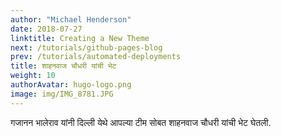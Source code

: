 ```yaml
---
author: "Michael Henderson"
date: 2018-07-27
linktitle: Creating a New Theme
next: /tutorials/github-pages-blog
prev: /tutorials/automated-deployments
title: शाहनवाज चौधरी यांची भेट
weight: 10
authorAvatar: hugo-logo.png
image: img/IMG_8781.JPG
---
```


गजानन भालेराव यांनी दिल्ली येथे आपल्या टीम सोबत शाहनवाज चौधरी यांची भेट घेतली. 